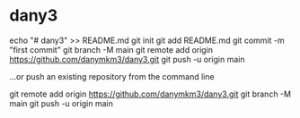 # dany3

echo "# dany3" >> README.md
git init
git add README.md
git commit -m "first commit"
git branch -M main
git remote add origin https://github.com/danymkm3/dany3.git
git push -u origin main

…or push an existing repository from the command line

git remote add origin https://github.com/danymkm3/dany3.git
git branch -M main
git push -u origin main
